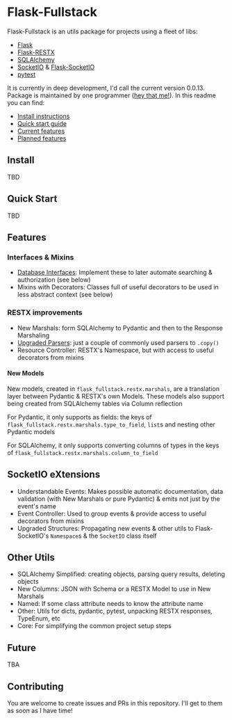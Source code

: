 # Flask-Fullstack
Flask-Fullstack is an utils package for projects using a fleet of libs: 
- [Flask](https://flask.palletsprojects.com/en/2.2.x/)
- [Flask-RESTX](https://flask-restx.readthedocs.io/en/latest/)
- [SQLAlchemy](https://www.sqlalchemy.org/)
- [SocketIO](https://socket.io/) & [Flask-SocketIO](https://flask-socketio.readthedocs.io/en/latest/)
- [pytest](https://docs.pytest.org/en/7.1.x/)

It is currently in deep development, I'd call the current version 0.0.13. 
Package is maintained by one programmer ([hey that me!](https://github.com/niqzart)). 
In this readme you can find:
- [Install instructions](#install)
- [Quick start guide](#quick-start)
- [Current features](#features)
- [Planned features](#future)

## Install
TBD

## Quick Start
TBD

## Features
### Interfaces & Mixins
- [Database Interfaces](./docs/database-interfaces.md): Implement these to later automate searching & authorization (see below)
- Mixins with Decorators: Classes full of useful decorators to be used in less abstract context (see below)

### RESTX improvements
- New Marshals: form SQLAlchemy to Pydantic and then to the Response Marshaling
- [Upgraded Parsers](./docs/upgraded-parsers.md): just a couple of commonly used parsers to `.copy()`
- Resource Controller: RESTX's Namespace, but with access to useful decorators from mixins

#### New Models
New models, created in `flask_fullstack.restx.marshals`, are a translation layer between Pydantic & RESTX's own Models. These models also support being created from SQLAlchemy tables via Column reflection

For Pydantic, it only supports as fields: the keys of `flask_fullstack.restx.marshals.type_to_field`, `list`s and nesting other Pydantic models

For SQLAlchemy, it only supports converting columns of types in the keys of `flask_fullstack.restx.marshals.column_to_field`

## SocketIO eXtensions
- Understandable Events: Makes possible automatic documentation, data validation (with New Marshals or pure Pydantic) & emits not just by the event's name
- Event Controller: Used to group events & provide access to useful decorators from mixins
- Upgraded Structures: Propagating new events & other utils to Flask-SocketIO's `Namespace`s & the `SocketIO` class itself

## Other Utils
- SQLAlchemy Simplified: creating objects, parsing query results, deleting objects
- New Columns: JSON with Schema or a RESTX Model to use in New Marshals
- Named: If some class attribute needs to know the attribute name
- Other: Utils for dicts, pydantic, pytest, unpacking RESTX responses, TypeEnum, etc
- Core: For simplifying the common project setup steps

## Future
TBA

## Contributing
You are welcome to create issues and PRs in this repository. I'll get to them as soon as I have time!
